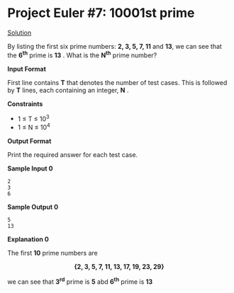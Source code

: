 # Project Euler #7: 10001st prime
[Solution](https://github.com/zhaohanson1/project_euler_plus/blob/master/007%20-%2010001st%20Prime/solution.md)

By listing the first six prime numbers: **2, 3, 5, 7, 11** and **13**, we can see that the **6<sup>th</sup>** prime is **13** .
What is the **N<sup>th</sup>** prime number?

**Input Format**

First line contains **T** that denotes the number of test cases. This is followed by **T** lines, each containing an integer, **N** .

**Constraints**
* 1 &le; T &le; 10<sup>3</sup>
* 1 &le; N &le; 10<sup>4</sup>

**Output Format**

Print the required answer for each test case.

**Sample Input 0**
```
2
3
6
```

**Sample Output 0**
```
5
13
```

**Explanation 0**

The first **10** prime numbers are
 <div align='center'>
  <b>{2, 3, 5, 7, 11, 13, 17, 19, 23, 29}</b>
  </div>
  
 we can see that **3<sup>rd</sup>** prime is **5** abd **6<sup>th</sup>** prime is **13**
